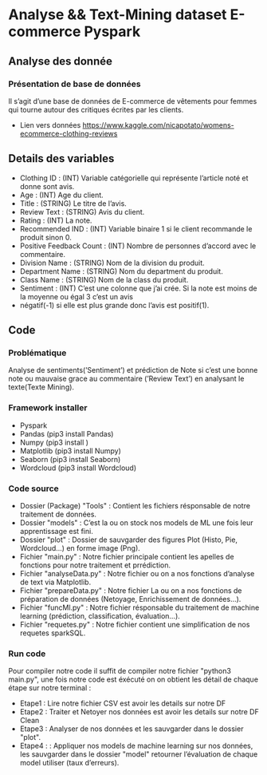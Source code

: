 # Analyse && Text-Mining dataset E-commerce Pyspark

## Analyse des donnée

### Présentation de base de données

Il s’agit d’une base de données de E-commerce de vêtements pour femmes qui tourne autour des critiques
écrites par les clients. 
- Lien vers données https://www.kaggle.com/nicapotato/womens-ecommerce-clothing-reviews

## Details des variables

- Clothing ID : (INT) Variable catégorielle qui représente l’article noté et donne sont avis.
- Age : (INT) Age du client.
- Title : (STRING) Le titre de l’avis.
- Review Text : (STRING) Avis du client.
- Rating : (INT) La note.
- Recommended IND : (INT) Variable binaire 1 si le client recommande le produit sinon 0.
- Positive Feedback Count : (INT) Nombre de personnes d’accord avec le commentaire.
- Division Name : (STRING) Nom de la division du produit.
- Department Name : (STRING) Nom du department du produit.
- Class Name : (STRING) Nom de la class du produit.
- Sentiment : (INT) C’est une colonne que j’ai crée. Si la note est moins de la moyenne ou égal 3 c’est un avis
- négatif(-1) si elle est plus grande donc l’avis est positif(1).

## Code 

### Problématique

Analyse de sentiments(’Sentiment’) et prédiction de Note si c’est une bonne note ou mauvaise grace au
commentaire (’Review Text’) en analysant le texte(Texte Mining).

### Framework installer

- Pyspark
- Pandas (pip3 install Pandas)
- Numpy (pip3 install )
- Matplotlib (pip3 install Numpy)
- Seaborn (pip3 install Seaborn)
- Wordcloud (pip3 install Wordcloud)

### Code source
- Dossier (Package) "Tools" : Contient les fichiers résponsable de notre traitement de données.
- Dossier "models" : C’est la ou on stock nos models de ML une fois leur apprentissage est fini.
- Dossier "plot" : Dossier de sauvgarder des figures Plot (Histo, Pie, Wordcloud...) en forme image (Png).
- Fichier "main.py" : Notre fichier principale contient les apelles de fonctions pour notre traitement et prrédiction.
- Fichier "analyseData.py" : Notre fichier ou on a nos fonctions d’analyse de text via Matplotlib.
- Fichier "prepareData.py" : Notre fichier La ou on a nos fonctions de préparation de données (Netoyage,
Enrichissement de données...).
- Fichier "funcMl.py" : Notre fichier résponsable du traitement de machine learning (prédiction, classification, évaluation...).
- Fichier "requetes.py" : Notre fichier contient une simplification de nos requetes sparkSQL.

### Run code

Pour compiler notre code il suffit de compiler notre fichier "python3 main.py", une fois notre code est éxécuté on on obtient les détail de chaque étape sur notre terminal :
- Etape1 : Lire notre fichier CSV est avoir les details sur notre DF 
- Etape2 : Traiter et Netoyer nos données est avoir les details sur notre DF Clean
- Etape3 : Analyser de nos données et les sauvgarder dans le dossier "plot".
- Etape4 : : Appliquer nos models de machine learning sur nos données, les sauvgarder dans le dossier "model"
retourner l’évaluation de chaque model utiliser (taux d’erreurs).
